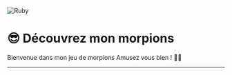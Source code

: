 ![Ruby](https://img.shields.io/badge/ruby-%23CC342D.svg?style=for-the-badge&logo=ruby&logoColor=white)

# 😎 Découvrez mon morpions

Bienvenue dans mon jeu de morpions
Amusez vous bien ! 👋🏻

---
